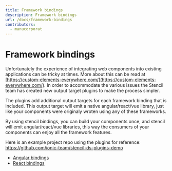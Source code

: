 ```yaml
---
title: Framework bindings
description: Framework bindings
url: /docs/framework-bindings
contributors:
  - manucorporat
---
```


# Framework bindings

Unfortunately the experience of integrating web components into existing applications can be tricky at times. More about this can be read at [https://custom-elements-everywhere.com/](https://custom-elements-everywhere.com/). In order to accommodate the various issues the Stencil team has created new output target plugins to make the process simpler.

The plugins add additional output targets for each framework binding that is included. This output target will emit a native angular/react/vue library, just like your components were originaly wroten using any of these frameworks.

By using stencil bindings, you can build your components once, and stencil will emit angular/react/vue libraries, this way the consumers of your components can enjoy all the framework features.

Here is an example project repo using the plugins for reference: https://github.com/ionic-team/stencil-ds-plugins-demo

- [Angular bindings](/docs/angular#bindings)
- [React bindings](/docs/react#bindings)


